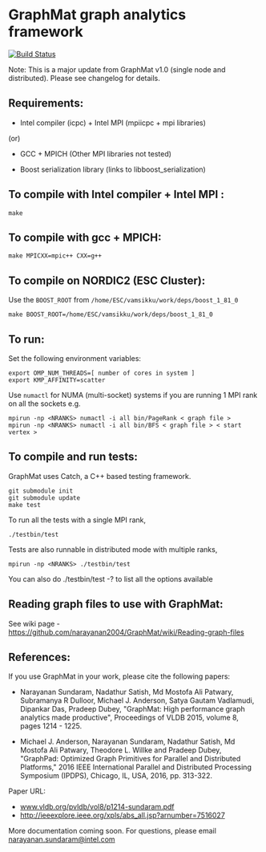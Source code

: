 GraphMat graph analytics framework
=====================================

[![Build Status](https://travis-ci.org/narayanan2004/GraphMat.svg?branch=master)](https://travis-ci.org/narayanan2004/GraphMat)

Note: This is a major update from GraphMat v1.0 (single node and distributed).
Please see changelog for details.

Requirements:
------------
- Intel compiler (icpc) + Intel MPI (mpiicpc + mpi libraries)

(or)

- GCC + MPICH (Other MPI libraries not tested)

- Boost serialization library (links to libboost\_serialization)

To compile with Intel compiler + Intel MPI :
--------------------------------------------
    make

To compile with gcc + MPICH:
----------------------------
    make MPICXX=mpic++ CXX=g++
    
To compile on NORDIC2 (ESC Cluster):
------------------------------------
Use the `BOOST_ROOT` from `/home/ESC/vamsikku/work/deps/boost_1_81_0`

    make BOOST_ROOT=/home/ESC/vamsikku/work/deps/boost_1_81_0

To run:
-------

Set the following environment variables:

    export OMP_NUM_THREADS=[ number of cores in system ]
    export KMP_AFFINITY=scatter

Use `numactl` for NUMA (multi-socket) systems if you are running 1 MPI rank on all the sockets e.g.

    mpirun -np <NRANKS> numactl -i all bin/PageRank < graph file >
    mpirun -np <NRANKS> numactl -i all bin/BFS < graph file > < start vertex >

To compile and run tests:
-------------------------

GraphMat uses Catch, a C++ based testing framework.
  
    git submodule init
    git submodule update
    make test

To run all the tests with a single MPI rank,

    ./testbin/test 

Tests are also runnable in distributed mode with multiple ranks,

    mpirun -np <NRANKS> ./testbin/test

You can also do 
    ./testbin/test -? 
to list all the options available

Reading graph files to use with GraphMat:
----------------------------------------------

See wiki page - 
https://github.com/narayanan2004/GraphMat/wiki/Reading-graph-files

References:
-----------

If you use GraphMat in your work, please cite the following papers:

- Narayanan Sundaram, Nadathur Satish, Md Mostofa Ali Patwary, Subramanya R Dulloor, Michael J. Anderson, Satya Gautam Vadlamudi, Dipankar Das, Pradeep Dubey, 
"GraphMat: High performance graph analytics made productive", Proceedings of VLDB 2015, volume 8, pages 1214 - 1225.

- Michael J. Anderson, Narayanan Sundaram, Nadathur Satish, Md Mostofa Ali Patwary, Theodore L. Willke and Pradeep Dubey, "GraphPad: Optimized Graph Primitives for Parallel and Distributed Platforms," 2016 IEEE International Parallel and Distributed Processing Symposium (IPDPS), Chicago, IL, USA, 2016, pp. 313-322.

Paper URL: 
- www.vldb.org/pvldb/vol8/p1214-sundaram.pdf
- http://ieeexplore.ieee.org/xpls/abs_all.jsp?arnumber=7516027


More documentation coming soon. For questions, please email narayanan.sundaram@intel.com
